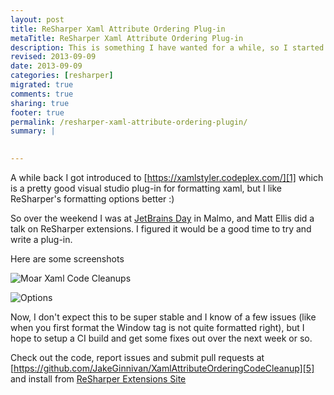 ```yaml
---
layout: post
title: ReSharper Xaml Attribute Ordering Plug-in
metaTitle: ReSharper Xaml Attribute Ordering Plug-in
description: This is something I have wanted for a while, so I started this plugin over the weekend at JetBrains day
revised: 2013-09-09
date: 2013-09-09
categories: [resharper]
migrated: true
comments: true
sharing: true
footer: true
permalink: /resharper-xaml-attribute-ordering-plugin/
summary: | 
  

---
```

A while back I got introduced to [https://xamlstyler.codeplex.com/][1] which is a pretty good visual studio plug-in for formatting xaml, but I like ReSharper's formatting options better :)

So over the weekend I was at [JetBrains Day][2] in Malmo, and Matt Ellis did a talk on ReSharper extensions. I figured it would be a good time to try and write a plug-in. 

Here are some screenshots

![Moar Xaml Code Cleanups][3]

![Options][4]

Now, I don't expect this to be super stable and I know of a few issues (like when you first format the Window tag is not quite formatted right), but I hope to setup a CI build and get some fixes out over the next week or so.

Check out the code, report issues and submit pull requests at [https://github.com/JakeGinnivan/XamlAttributeOrderingCodeCleanup][5] and install from [ReSharper Extensions Site][6]


  [1]: https://xamlstyler.codeplex.com/
  [2]: http://www.jetbrains.com/jetbrainsday/
  [3]: http://jake.ginnivan.net/get/Capture1.PNG
  [4]: http://jake.ginnivan.net/get/Capture2.PNG
  [5]: https://github.com/JakeGinnivan/XamlAttributeOrderingCodeCleanup
  [6]: https://resharper-plugins.jetbrains.com/packages/JetBrains.ReSharper.Plugins.XamlAttributeOrdering/